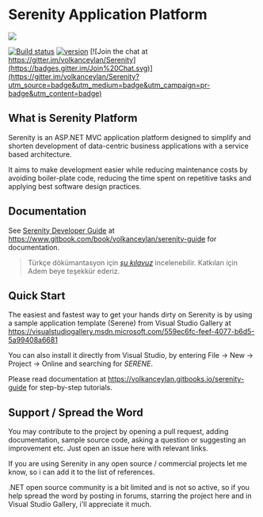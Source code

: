 Serenity Application Platform
=============================

<img src="https://github.com/volkanceylan/Serenity/blob/master/Tools/Images/serenity-logo-128.png" />

[![Build status](https://ci.appveyor.com/api/projects/status/hfs2elisqkmg7fp7?svg=true)](https://ci.appveyor.com/project/volkanceylan/serenity)  [![version](https://img.shields.io/nuget/v/Serenity.Script.svg?label=version)](http://www.nuget.org/packages/Serenity.Script/)   [![Join the chat at https://gitter.im/volkanceylan/Serenity](https://badges.gitter.im/Join%20Chat.svg)](https://gitter.im/volkanceylan/Serenity?utm_source=badge&utm_medium=badge&utm_campaign=pr-badge&utm_content=badge)

## What is Serenity Platform

Serenity is an ASP.NET MVC application platform designed to simplify and shorten development of data-centric business applications with a service based architecture.

It aims to make development easier while reducing maintenance costs by avoiding boiler-plate code, reducing the time spent on repetitive tasks and applying best software design practices. 

## Documentation

See [Serenity Developer Guide](https://www.gitbook.com/book/volkanceylan/serenity-guide) at https://www.gitbook.com/book/volkanceylan/serenity-guide for documentation.

> Türkçe dökümantasyon için *[şu kılavuz](https://www.gitbook.com/book/ademc/serenity-gelistirici-dokumani)* incelenebilir. Katkıları için Adem beye teşekkür ederiz.

## Quick Start

The easiest and fastest way to get your hands dirty on Serenity is by using a sample application template (Serene) from Visual Studio Gallery at https://visualstudiogallery.msdn.microsoft.com/559ec6fc-feef-4077-b6d5-5a99408a6681

You can also install it directly from Visual Studio, by entering File -> New -> Project -> Online and searching for *SERENE*.

Please read documentation at https://volkanceylan.gitbooks.io/serenity-guide for step-by-step tutorials.

## Support / Spread the Word

You may contribute to the project by opening a pull request, adding documentation, sample source code, asking a question or suggesting an improvement etc. Just open an issue here with relevant links.

If you are using Serenity in any open source / commercial projects let me know, so i can add it to the list of references.

.NET open source community is a bit limited and is not so active, so if you help spread the word by posting in forums, starring the project here and in Visual Studio Gallery, i'll appreciate it much.





